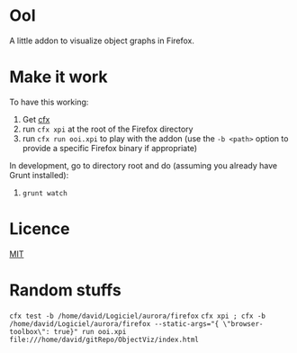 # OoI

A little addon to visualize object graphs in Firefox.

# Make it work

To have this working:

1. Get [cfx](https://addons.mozilla.org/en-US/developers/docs/sdk/latest/dev-guide/tutorials/getting-started-with-cfx.html)
1. run ````cfx xpi```` at the root of the Firefox directory
1. run ````cfx run ooi.xpi```` to play with the addon (use the ````-b <path>```` option to provide a specific Firefox binary if appropriate)


In development, go to directory root and do (assuming you already have Grunt installed):

1. ````grunt watch````

# Licence

[MIT](./licence)

# Random stuffs

``cfx test -b /home/david/Logiciel/aurora/firefox``
``cfx xpi ; cfx -b /home/david/Logiciel/aurora/firefox --static-args="{ \"browser-toolbox\": true}" run ooi.xpi``
``file:///home/david/gitRepo/ObjectViz/index.html``